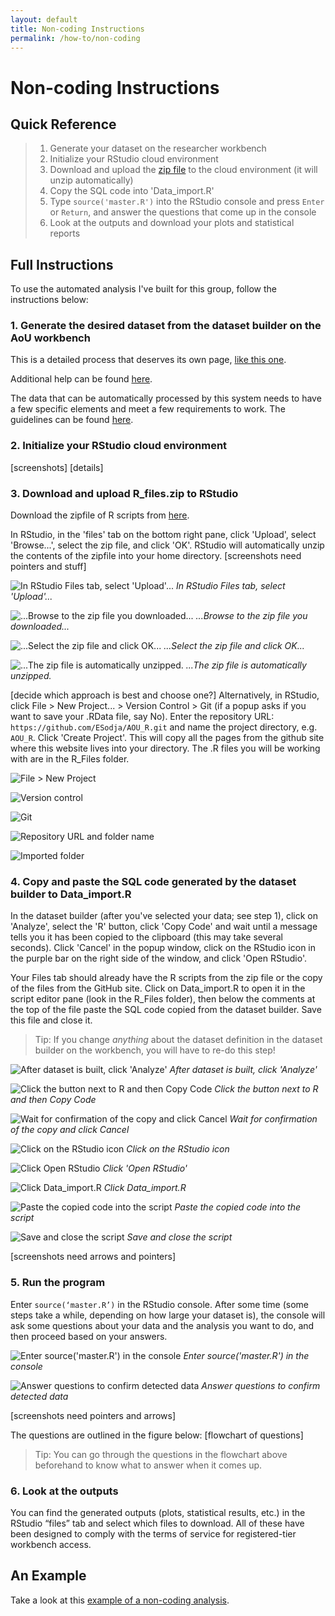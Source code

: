 ```yaml
---
layout: default
title: Non-coding Instructions
permalink: /how-to/non-coding
---
```

# Non-coding Instructions

## Quick Reference
> 1. Generate your dataset on the researcher workbench
> 2. Initialize your RStudio cloud environment
> 3. Download and upload the [zip file](./R_files.zip) to the cloud environment (it will unzip automatically)
> 4. Copy the SQL code into 'Data_import.R'
> 5. Type `source('master.R')` into the RStudio console and press `Enter` or `Return`, and answer the questions that come up in the console
> 6. Look at the outputs and download your plots and statistical reports

## Full Instructions
To use the automated analysis I've built for this group, follow the instructions below:
### 1. **Generate the desired dataset from the dataset builder on the AoU workbench**
This is a detailed process that deserves its own page, [like this one](./how-to/dataset).

Additional help can be found [here](https://support.researchallofus.org/hc/en-us/articles/4556645124244-Using-the-Concept-Set-Selector-and-Dataset-Builder-tools-to-build-your-dataset).

The data that can be automatically processed by this system needs to have a few specific elements and meet a few requirements to work. The guidelines can be found [here](./datareqs).

### 2. **Initialize your RStudio cloud environment**
    
[screenshots]
[details]

### 3. **Download and upload R_files.zip to RStudio**

Download the zipfile of R scripts from [here](./R_files.zip).

In RStudio, in the 'files' tab on the bottom right pane, click 'Upload', select 'Browse...', select the zip file, and click 'OK'. RStudio will automatically unzip the contents of the zipfile into your home directory.
[screenshots need pointers and stuff]

![In RStudio Files tab, select 'Upload'...](./images/RStudio_zipupload.png)
*In RStudio Files tab, select 'Upload'...*

![...Browse to the zip file you downloaded...](./images/RStudio_zipupload2.png)
*...Browse to the zip file you downloaded...*
    
![...Select the zip file and click OK...](./images/RStudio_zipupload3.png)
*...Select the zip file and click OK...*
    
![...The zip file is automatically unzipped.](./images/RStudio_zipupload4.png)
*...The zip file is automatically unzipped.*

[decide which approach is best and choose one?]
Alternatively, in RStudio, click File > New Project... > Version Control > Git (if a popup asks if you want to save your .RData file, say No). 
Enter the repository URL: 
```https://github.com/ESodja/AOU_R.git```
and name the project directory, e.g. `AOU_R`. Click 'Create Project'. This will copy all the pages from the github site where this website lives into your directory. The .R files you will be working with are in the R_Files folder.

![File > New Project](./images/RStudio_project1.png)

![Version control](./images/RStudio_project2.png)

![Git](./images/RStudio_project3.png)

![Repository URL and folder name](./images/RStudio_project4.png)

![Imported folder](./images/RStudio_project5.png)

### 4. **Copy and paste the SQL code generated by the dataset builder to Data_import.R**

In the dataset builder (after you've selected your data; see step 1), click on 'Analyze', select the 'R' button, click 'Copy Code' and wait until a message tells you it has been copied to the clipboard (this may take several seconds). Click 'Cancel' in the popup window, click on the RStudio icon in the purple bar on the right side of the window, and click 'Open RStudio'. 

Your Files tab should already have the R scripts from the zip file or the copy of the files from the GitHub site. Click on Data_import.R to open it in the script editor pane (look in the R_Files folder), then below the comments at the top of the file paste the SQL code copied from the dataset builder. Save this file and close it.

> Tip: If you change *anything* about the dataset definition in the dataset builder on the workbench, you will have to re-do this step!

![After dataset is built, click 'Analyze'](./images/SQL_analyze.png)
*After dataset is built, click 'Analyze'*

![Click the button next to R and then Copy Code](./images/SQL_analyze2.png)
*Click the button next to R and then Copy Code*

![Wait for confirmation of the copy and click Cancel](./images/SQL_analyze3.png)
*Wait for confirmation of the copy and click Cancel*

![Click on the RStudio icon](./images/SQL_analyze4.png)
*Click on the RStudio icon*

![Click Open RStudio](./images/SQL_analyze5.png)
*Click 'Open RStudio'*

![Click Data_import.R](./images/SQL_analyze6.png)
*Click Data_import.R*

![Paste the copied code into the script](./images/SQL_analyze7.png)
*Paste the copied code into the script*

![Save and close the script](./images/SQL_analyze8.png)
*Save and close the script*

[screenshots need arrows and pointers]

### 5. **Run the program**
    
Enter `source(‘master.R’)` in the RStudio console. After some time (some steps take a while, depending on how large your dataset is), the console will ask some questions about your data and the analysis you want to do, and then proceed based on your answers.

![Enter source('master.R') in the console](./images/program_run1.png)
*Enter source('master.R') in the console*

![Answer questions to confirm detected data](./images/program_run2.png)
*Answer questions to confirm detected data*
                          
[screenshots need pointers and arrows]
                          
The questions are outlined in the figure below:
[flowchart of questions]

> Tip: You can go through the questions in the flowchart above beforehand to know what to answer when it comes up.

### 6. **Look at the outputs**
You can find the generated outputs (plots, statistical results, etc.) in the RStudio “files” tab and select which files to download.
All of these have been designed to comply with the terms of service for registered-tier workbench access.

## An Example
Take a look at this [example of a non-coding analysis](./examples/bmi_noncoding).

